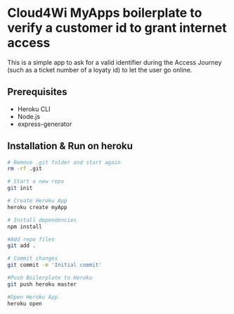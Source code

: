 # Cloud4Wi MyApps boilerplate to verify a customer id to grant internet access
This is a simple app to ask for a valid identifier during the Access Journey (such as a ticket number of a loyaty id) to let the user go online.

## Prerequisites
+ Heroku CLI
+ Node.js
+ express-generator


## Installation & Run on heroku

```sh
# Remove .git folder and start again
rm -rf .git

# Start a new repo
git init

# Create Heroku App
heroku create myApp

# Install dependencies
npm install

#Add repo files
git add .

# Commit changes
git commit -m 'Initial commit'

#Push Boilerplate to Heroku
git push heroku master

#Open Heroku App
heroku open

```

